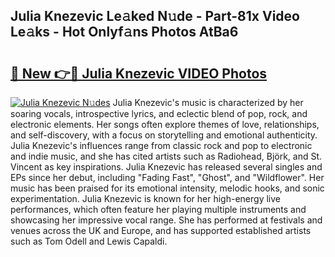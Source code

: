 ## Julia Knezevic Le𝚊ked N𝚞de - Part-81x Video Le𝚊ks - Hot Onlyf𝚊ns Photos AtBa6

# <h2><a href="http://ac26234.deff.icu/?id=Julia+Knezevic">🔗 New 👉🔴 Julia Knezevic VIDEO Photos</a></h2>

[![Julia Knezevic N𝚞des](https://i.imgur.com/rIISA9y.gif)](http://ac26234.deff.icu/?id=Julia+Knezevic)
Julia Knezevic's music is characterized by her soaring vocals, introspective lyrics, and eclectic blend of pop, rock, and electronic elements. Her songs often explore themes of love, relationships, and self-discovery, with a focus on storytelling and emotional authenticity. Julia Knezevic's influences range from classic rock and pop to electronic and indie music, and she has cited artists such as Radiohead, Björk, and St. Vincent as key inspirations. Julia Knezevic has released several singles and EPs since her debut, including "Fading Fast", "Ghost", and "Wildflower". Her music has been praised for its emotional intensity, melodic hooks, and sonic experimentation. Julia Knezevic is known for her high-energy live performances, which often feature her playing multiple instruments and showcasing her impressive vocal range. She has performed at festivals and venues across the UK and Europe, and has supported established artists such as Tom Odell and Lewis Capaldi.
